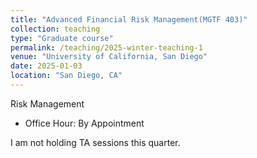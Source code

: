 ```yaml
---
title: "Advanced Financial Risk Management(MGTF 403)"
collection: teaching
type: "Graduate course"
permalink: /teaching/2025-winter-teaching-1
venue: "University of California, San Diego"
date: 2025-01-03
location: "San Diego, CA"
---
```


Risk Management

+ Office Hour: By Appointment


I am not holding TA sessions this quarter.